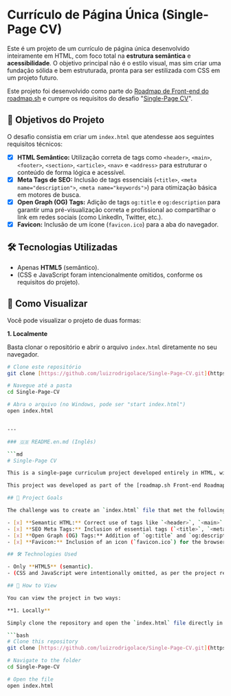 # Currículo de Página Única (Single-Page CV)

Este é um projeto de um currículo de página única desenvolvido inteiramente em HTML, com foco total na **estrutura semântica** e **acessibilidade**. O objetivo principal não é o estilo visual, mas sim criar uma fundação sólida e bem estruturada, pronta para ser estilizada com CSS em um projeto futuro.

Este projeto foi desenvolvido como parte do [Roadmap de Front-end do roadmap.sh](https://roadmap.sh/frontend) e cumpre os requisitos do desafio "[Single-Page CV](https://roadmap.sh/projects/single-page-cv)".

## 🎯 Objetivos do Projeto

O desafio consistia em criar um `index.html` que atendesse aos seguintes requisitos técnicos:

- [x] **HTML Semântico:** Utilização correta de tags como `<header>`, `<main>`, `<footer>`, `<section>`, `<article>`, `<nav>` e `<address>` para estruturar o conteúdo de forma lógica e acessível.
- [x] **Meta Tags de SEO:** Inclusão de tags essenciais (`<title>`, `<meta name="description">`, `<meta name="keywords">`) para otimização básica em motores de busca.
- [x] **Open Graph (OG) Tags:** Adição de tags `og:title` e `og:description` para garantir uma pré-visualização correta e profissional ao compartilhar o link em redes sociais (como LinkedIn, Twitter, etc.).
- [x] **Favicon:** Inclusão de um ícone (`favicon.ico`) para a aba do navegador.

## 🛠️ Tecnologias Utilizadas

- Apenas **HTML5** (semântico).
- (CSS e JavaScript foram intencionalmente omitidos, conforme os requisitos do projeto).

## 🚀 Como Visualizar

Você pode visualizar o projeto de duas formas:

**1. Localmente**

Basta clonar o repositório e abrir o arquivo `index.html` diretamente no seu navegador.

```bash
# Clone este repositório
git clone [https://github.com/luizrodrigolace/Single-Page-CV.git](https://github.com/luizrodrigolace/Single-Page-CV.git)

# Navegue até a pasta
cd Single-Page-CV

# Abra o arquivo (no Windows, pode ser "start index.html")
open index.html


---

### 🇬🇧 README.en.md (Inglês)

```md
# Single-Page CV

This is a single-page curriculum project developed entirely in HTML, with a complete focus on **semantic structure** and **accessibility**. The main goal is not the visual style, but rather to create a solid and well-structured foundation, ready to be styled with CSS in a future project.

This project was developed as part of the [roadmap.sh Front-end Roadmap](https://roadmap.sh/frontend) and fulfills the requirements of the "[Single-Page CV](https://roadmap.sh/projects/single-page-cv)" challenge.

## 🎯 Project Goals

The challenge was to create an `index.html` file that met the following technical requirements:

- [x] **Semantic HTML:** Correct use of tags like `<header>`, `<main>`, `<footer>`, `<section>`, `<article>`, `<nav>`, and `<address>` to structure the content logically and accessibly.
- [x] **SEO Meta Tags:** Inclusion of essential tags (`<title>`, `<meta name="description">`, `<meta name="keywords">`) for basic search engine optimization.
- [x] **Open Graph (OG) Tags:** Addition of `og:title` and `og:description` tags to ensure a correct and professional preview when sharing the link on social media (like LinkedIn, Twitter, etc.).
- [x] **Favicon:** Inclusion of an icon (`favicon.ico`) for the browser tab.

## 🛠️ Technologies Used

- Only **HTML5** (semantic).
- (CSS and JavaScript were intentionally omitted, as per the project requirements).

## 🚀 How to View

You can view the project in two ways:

**1. Locally**

Simply clone the repository and open the `index.html` file directly in your browser.

```bash
# Clone this repository
git clone [https://github.com/luizrodrigolace/Single-Page-CV.git](https://github.com/luizrodrigolace/Single-Page-CV.git)

# Navigate to the folder
cd Single-Page-CV

# Open the file
open index.html
